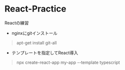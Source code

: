 # React-Practice

Reactの練習

* nginxにgitインストール
> apt-get install git-all

* テンプレートを指定してReact導入
> npx create-react-app my-app --template typescript

